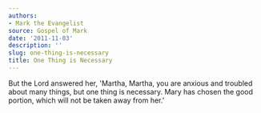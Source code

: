 ```yaml
---
authors:
- Mark the Evangelist
source: Gospel of Mark
date: '2011-11-03'
description: ''
slug: one-thing-is-necessary
title: One Thing is Necessary
---
```

But the Lord answered her, 'Martha, Martha, you are anxious and troubled about many things, but one thing is necessary. Mary has chosen the good portion, which will not be taken away from her.'



